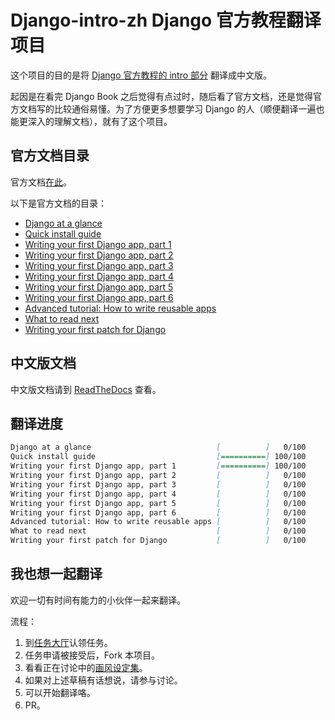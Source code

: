 # Django-intro-zh Django 官方教程翻译项目

这个项目的目的是将 [Django 官方教程的 intro 部分][django-intro] 翻译成中文版。

起因是在看完 Django Book 之后觉得有点过时，随后看了官方文档，还是觉得官方文档写的比较通俗易懂。为了方便更多想要学习 Django 的人（顺便翻译一遍也能更深入的理解文档），就有了这个项目。

## 官方文档目录

官方文档[在此][django-intro]。

以下是官方文档的目录：

- [Django at a glance][django-intro-glance]
- [Quick install guide][django-intro-install]
- [Writing your first Django app, part 1][django-intro-wyfda-1]
- [Writing your first Django app, part 2][django-intro-wyfda-2]
- [Writing your first Django app, part 3][django-intro-wyfda-3]
- [Writing your first Django app, part 4][django-intro-wyfda-4]
- [Writing your first Django app, part 5][django-intro-wyfda-5]
- [Writing your first Django app, part 6][django-intro-wyfda-6]
- [Advanced tutorial: How to write reusable apps][django-intro-reusableapp]
- [What to read next][django-intro-whatsnext]
- [Writing your first patch for Django][django-intro-pathch]

## 中文版文档

中文版文档请到 [ReadTheDocs][rtd-url] 查看。

## 翻译进度

```markdown
Django at a glance                            [          ]   0/100
Quick install guide                           [==========] 100/100
Writing your first Django app, part 1         [==========] 100/100
Writing your first Django app, part 2         [          ]   0/100
Writing your first Django app, part 3         [          ]   0/100
Writing your first Django app, part 4         [          ]   0/100
Writing your first Django app, part 5         [          ]   0/100
Writing your first Django app, part 6         [          ]   0/100
Advanced tutorial: How to write reusable apps [          ]   0/100
What to read next                             [          ]   0/100
Writing your first patch for Django           [          ]   0/100
```

## 我也想一起翻译

欢迎一切有时间有能力的小伙伴一起来翻译。

流程：

1. 到[任务大厅](https://github.com/7sDream/django-intro-zh/issues/1)认领任务。
2. 任务申请被接受后，Fork 本项目。
3. 看看正在讨论中的[画风设定集](https://github.com/7sDream/django-intro-zh/issues/2)。
4. 如果对上述草稿有话想说，请参与讨论。
5. 可以开始翻译咯。
6. PR。

 [django-intro]: https://docs.djangoproject.com/en/1.8/intro/
 [django-intro-glance]: https://docs.djangoproject.com/en/1.8/intro/overview/
 [django-intro-install]: https://docs.djangoproject.com/en/1.8/intro/install/
 [django-intro-wyfda-1]: https://docs.djangoproject.com/en/1.8/intro/tutorial01/
 [django-intro-wyfda-2]: https://docs.djangoproject.com/en/1.8/intro/tutorial02/
 [django-intro-wyfda-3]: https://docs.djangoproject.com/en/1.8/intro/tutorial03/
 [django-intro-wyfda-4]: https://docs.djangoproject.com/en/1.8/intro/tutorial04/
 [django-intro-wyfda-5]: https://docs.djangoproject.com/en/1.8/intro/tutorial05/
 [django-intro-wyfda-6]: https://docs.djangoproject.com/en/1.8/intro/tutorial06/
 [django-intro-reusableapp]: https://docs.djangoproject.com/en/1.8/intro/reusable-apps/
 [django-intro-whatsnext]: https://docs.djangoproject.com/en/1.8/intro/whatsnext/
 [django-intro-pathch]: https://docs.djangoproject.com/en/1.8/intro/contributing/

[rtd-url]: http://django-intro-zh.readthedocs.org/zh_CN/latest/
